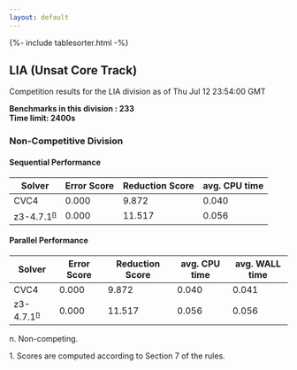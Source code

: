 ```yaml
---
layout: default
---
```

{%- include tablesorter.html -%}

##  LIA (Unsat Core Track)

Competition results for the LIA division as of Thu Jul 12 23:54:00 GMT

**Benchmarks in this division : 233  
Time limit: 2400s** 

###  Non-Competitive Division 
#### Sequential Performance

<table id="sequential" class="result sorted">
<thead><tr class="center">
  <th>Solver</th>
  <th>Error Score</th>
  <th>Reduction Score</th>
  <th>avg. CPU time</th>
</tr></thead><tr>
<td>CVC4</td>
<td>0.000</td><td>9.872</td><td>0.040</td><tr>
<td>z3-4.7.1<SUP><a href="#fn">n</a></SUP></td>
<td>0.000</td><td>11.517</td><td>0.056</td></tr></table>

#### Parallel Performance

<table id="parallel" class="result sorted">
<thead><tr class="center">
  <th>Solver</th>
  <th>Error Score</th>
  <th>Reduction Score</th>
  <th>avg. CPU time</th>
  <th>avg. WALL time</th>
</tr></thead><tr>
<td>CVC4</td>
<td>0.000</td><td>9.872</td><td>0.040</td><td>0.041</td></tr><tr>
<td>z3-4.7.1<SUP><a href="#fn">n</a></SUP></td>
<td>0.000</td><td>11.517</td><td>0.056</td><td>0.056</td></tr></table>
 <span id="fn"> n. Non-competing. </span>

 <span id="fn1"> 1. Scores are computed according to Section 7 of the rules. </span>


